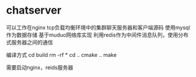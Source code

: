 # chatserver
可以工作在nginx tcp负载均衡环境中的集群聊天服务器和客户端源码 使用mysql作为数据存储 基于muduo网络库实现 利用redis作为中间件消息队列，使用分布式服务器之间的通信 

编译方式
cd build
rm -rf *
cd ..
cmake ..
make

需要启动nginx，reids服务器
